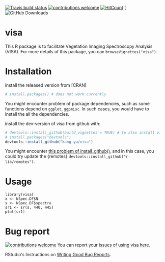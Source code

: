 [![Travis build status](https://travis-ci.org/kang-yu/visa.svg?branch=master)](https://travis-ci.org/kang-yu/visa)
[![contributions welcome](https://img.shields.io/badge/contributions-welcome-brightgreen.svg?style=flat)](https://github.com/kang-yu/visa/issues)
[![HitCount](http://hits.dwyl.io/kang-yu/visa.svg)](http://hits.dwyl.io/kang-yu/visa)
[![GitHub Downloads](https://img.shields.io/github/downloads/kang-yu/visa/total.svg)

# visa
This R package is to facilitate Vegetation Imaging Spectroscopy Analysis (VISA). For more details of this package, you can  `browseVignettes("visa")`. 


# Installation

install the released version from [CRAN]

``` r
# install.packages() # does not work currently
``` 

You might encounter problem of package dependencies, such as some functions depend on `ggplot`, `ggpmisc`. In such cases, you would have to install the all the dependencies.


install the dev-version of visa from github with:

``` r
# devtools::install_github(build_vignettes = TRUE) # to also install vignettes and suggested packages
# install.packages("devtools")
devtools::install_github("kang-yu/visa")
``` 
You might encounter [this problem of install_github()](https://github.com/r-lib/devtools/issues/1978), and in this case, you could try update the {remotes} `devtools::install_github("r-lib/remotes")`.


# Usage

```
library(visa)
x <- NSpec.DF$N
s <- NSpec.DF$spectra
sr1 <- sr(s, 440, 445)
plot(sr1)
```

# Bug report
[![contributions welcome](https://img.shields.io/badge/contributions-welcome-brightgreen.svg?style=flat)](https://github.com/kang-yu/visa/issues)
You can report your [issues of using visa here](https://github.com/kang-yu/visa/issues).

RStudio's Instructions on [Writing Good Bug Reports](https://github.com/rstudio/rstudio/wiki/Writing-Good-Bug-Reports).

